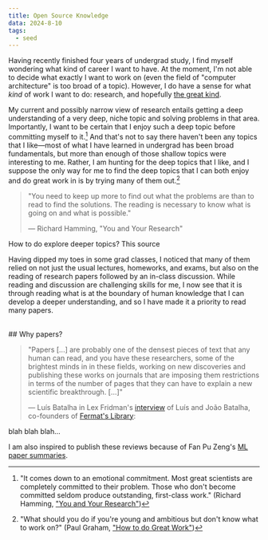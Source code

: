 ```yaml
---
title: Open Source Knowledge
data: 2024-8-10
tags:
  - seed
---
```

Having recently finished four years of undergrad study, I find myself wondering what kind of career I want to have. At the moment, I'm not able to decide what exactly I want to work on (even the field of "computer architecture" is too broad of a topic). However, I do have a sense for what *kind* of work I want to  do: research, and hopefully [the great kind](https://www.cs.virginia.edu/~robins/YouAndYourResearch.html).

My current and possibly narrow view of research entails getting a deep 
understanding of a very deep, niche topic and solving problems in that area. 
Importantly, I want to be certain that I enjoy such a deep topic before
committing myself to it.[^1] And that's not to say there haven't been any topics
that I like—most of what I have learned in undergrad has been broad
fundamentals, but more than enough of those shallow topics were interesting to 
me. Rather, I am hunting for the deep topics that I like, and I 
suppose the only way for me to find the deep topics that I can both enjoy and do
great work in is by trying many of them out.[^2]

[^1]: "It comes down to an emotional commitment. Most great scientists are completely committed to their problem. Those who don't become committed seldom produce outstanding, first-class work." (Richard Hamming, ["You and Your Research"](https://www.cs.virginia.edu/~robins/YouAndYourResearch.html))

[^2]: "What should you do if you're young and ambitious but don't know what to work on?" (Paul Graham, ["How to do Great Work"](https://paulgraham.com/greatwork.html))

> "You need to keep up more to find out what the problems are than to read to 
find the solutions. The reading is necessary to know what is going on and what
is possible."
>
> — Richard Hamming, "You and Your Research"

How to do explore deeper topics? This source

Having dipped my toes in some grad classes, I noticed that many of them relied 
on not just the usual lectures, homeworks, and exams, but also on the reading of
research papers followed by an in-class discussion. While reading and discussion
are challenging skills for me, I now see that it is through reading what is at
the boundary of human knowledge that I can develop a deeper understanding, and
so I have made it a priority to read many papers.

<br>
## Why papers?

> "Papers [...] are probably one of the densest pieces of text that any human
can read, and you have these researchers, some of the brightest minds in in
these fields, working on new discoveries and publishing these works on
journals that are imposing them restrictions in terms of the number of pages
that they can have to explain a new scientific breakthrough. [...]"
>
> — Luís Batalha in Lex Fridman's [interview](
https://youtu.be/ndMahzDCH1Y?feature=shared) of Luís and João Batalha,
co-founders of [Fermat's Library](https://fermatslibrary.com):

blah blah blah...

I am also inspired to publish these reviews because of Fan Pu Zeng's [ML paper
summaries](https://fanpu.io/summaries/).
